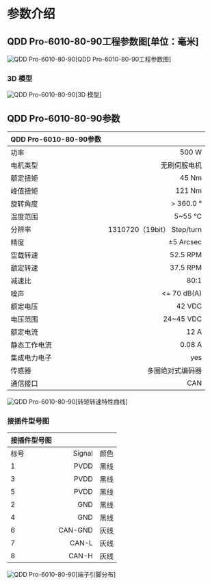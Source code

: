 # 参数介绍 
## QDD Pro-6010-80-90工程参数图[单位：毫米]
![QDD Pro-6010-80-90](   )[QDD Pro-6010-80-90工程参数图]
### 3D 模型
![QDD Pro-6010-80-90](   )[3D 模型]




## QDD Pro-6010-80-90参数

| QDD Pro-6010-80-90参数|   |     
| --------   | -----:  |
| 功率| 	500 W| 
| 电机类型	| 无刷伺服电机| 
| 额定扭矩	| 45 Nm| 
| 峰值扭矩	| 121 Nm| 
| 旋转角度	| > 360.0 °| 
| 温度范围| 	5~55 °C| 
| 分辨率	| 1310720（19bit） Step/turn| 
| 精度	| ±5 Arcsec| 
| 空载转速	| 52.5 RPM| 
| 额定转速	| 37.5 RPM| 
| 减速比	| 80:1| 
| 噪声	| <= 70 dB(A)| 
| 额定电压	| 42 VDC| 
| 电压范围	| 24~45 VDC| 
| 额定电流	| 12 A|
| 静态工作电流	| 0.08 A| 
| 集成电力电子|	yes|
| 传感器|	多圈绝对式编码器|
| 通信接口	|CAN|



![QDD Pro-6010-80-90](   )[转矩转速特性曲线]




### 接插件型号图
| 接插件型号图|   |     |
| --------   | -----:  |:----: | 
| 标号| 	Signal	| 颜色	| 
| 1	| PVDD	| 黑线	| 
| 3| 	PVDD	| 黑线| 
| 5	| PVDD| 	黑线| 
| 2	| GND| 	黑线| 
| 4	| GND	| 黑线| 
| 6	| CAN-GND| 	灰线| 
| 7	| CAN-L	| 灰线| 
| 8| 	CAN-H	| 灰线| 




![QDD Pro-6010-80-90](   )[端子引脚分布]

